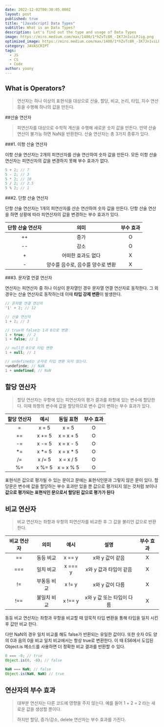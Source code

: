 ```yaml
---
date: 2022-12-02T00:30:05.000Z
layout: post
published: true
title: "[JavaScript] Data Types"
subtitle: What is an Data Types?
description: Let's find out the type and usage of Data Types
image: https://miro.medium.com/max/1400/1*hZvTc8R_-IK7Jn1viLPJig.png
optimized_image: https://miro.medium.com/max/1400/1*hZvTc8R_-IK7Jn1viLPJig.png
category: JAVASCRIPT
tags:
  - JS
  - CS
  - Code
author: yoony
---
```


## What is Operators?

> 연산자는 하나 이상의 표현식을 대상으로 산술, 할당, 비교, 논리, 타입, 지수 연산 등을 수행해 하나의 값을 만든다.



##산술 연산자

> 피연산자를 대상으로 수학적 계산을 수행해 새로운 숫자 값을 만든다.
> 만약 산술 연산이 불가능 하면 NaN을 반환한다.
> 산술 연산자는 총 3가지 종류가 있다.

###1. 이항 산술 연산자

이항 산술 연산자는 2개의 피연산자를 산술 연산하여 숫자 값을 만든다.
모든 이항 산술 연산자는 피연산자의 값을 변경하지 못해 부수 효과가 없다.

```javascript
5 + 2; // 7
5 - 2; // 3
5 * 2; // 10
5 / 2; // 2.5
5 % 2; // 1
```

###2. 단항 산술 연산자

단항 산술 연산자는 1개의 피연산자를 산순 연산하여 숫자 값을 만든다.
단항 산술 연산을 하면 상황에 따라 피연산자의 값을 변경하는 부수 효과가 있다.

| 단항 산술 연산자 |         의미          | 부수 효과 |
| :-------: | :-----------------: | :---: |
|    ++     |         증가          |   O   |
|    --     |         감소          |   O   |
|     +     |     어떠한 효과도 없다      |   X   |
|     -     | 양수를 음수로, 음수를 양수로 변환 |   X   |

###3. 문자열 연결 연산자

연산자는 피연산자 중 하나 이상이 문자열인 경우 문자열 연결 연산자로 동작한다.
그 외 경우는 산술 연산자로 동작하는데 이때 **타입 강제 변환**이 발생한다.

```javascript
// 문자열 연결 연산자
'1' + 2; // 12 

// 산술 연산자
1 + 2; // 3

// true와 false는 1과 0으로 변환
1 + true; // 2
1 + false; // 1

// null은 0으로 타입 변환
1 + null; // 1

// undefined는 순자로 타입 변환 되지 않는다.
+undefinde; // NaN
1 + undefined; // NaN

```



## 할당 연산자

> 할당 연산자는 우항에 있는 피연산자의 평가 결과를 좌항에 있는 변수에 할당한다.
> 이때 좌항의 변수에 값을 할당하므로 변수 값이 변하는 부수 효과가 있다.

| 할당 연산자 |   예시   |   동일 표현   | 부수 효과 |
| :----: | :----: | :-------: | :---: |
|   =    | x = 5  |   x = 5   |   O   |
|   +=   | x += 5 | x = x + 5 |   O   |
|   -=   | x -= 5 | x = x - 5 |   O   |
|   *=   | x *= 5 | x = x * 5 |   O   |
|   /=   | x /= 5 | x = x / 5 |   O   |
|   %=   | x %= 5 | x = x % 5 |   O   |

표현식은 값으로 평가될 수 있는 문이고 문에는 표현식인문과 그렇지 않은 문이 있다.
할당문은 변수에 값을 할당하는 부수 효과만 있을 뿐 값으로 평가되지 않는 것처럼 보이나 **값으로 평가되는 표현식인 문으로서 할당된 값으로 평가가 된다**



## 비교 연산자

> 비교 연산자는 좌항과 우항의 피연산자를 비교한 후 그 값을 불리언 값으로 반환한다.

| 비교 연산자 |   의미   |   예시    |        설명        | 부수 효과 |
| :----: | :----: | :-----: | :--------------: | :---: |
|   ==   | 동등 비교  | x == y  |    x와 y 값이 같음    |   X   |
|  ===   | 일치 비교  | x === y |  x와 y 값과 타입이 같음  |   X   |
|   !=   | 부동등 비교 | x != y  |    x와 y 값이 다름    |   X   |
|  !==   | 불일치 비교 | x !== y | x와 y 값 또는 타입이 다름 |   X   |

동등 비교 연산자는 좌항과 우항을 비교할 때 암묵적 타입 변환을 통해 타입을 일치 시킨 후 값만 비교 한다.

다만 NaN의 경우 일치 비교를 해도 false가 반환되는 유일한 값이다.
또한 숫자 0도 양의 0과 음의 0을 비교 일치 비교에서는 항상 true로 변환한다. 
이 때 ES6에서 도입된 Object.is 메소드를 사용하면 더 정확한 비교 결과를 반환할 수 있다.

```javascript
0 === -0; // true
Object.is(0, -0); // false

NaN === NaN; // false
Object.is(NaN, NaN) // true
```



## 연산자의 부수 효과

> 대부분 연산자는 다른 코드에 영향을 주지 않는다.
> 예를 들어 1 + 2 = 2 라는 새로운 값을 생성할 뿐이다.
>
> 하지만 할당, 증가/감소, delete 연산자는 부수 효과를 가진다.